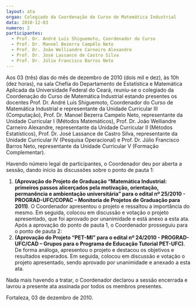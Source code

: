 ```yaml
---
layout: ata
orgao: Colegiado da Coordenação do Curso de Matemática Industrial
data: 2010-12-03
numero: 2
participantes:
  - Prof. Dr. André Luís Shiguemoto, Coordenador do Curso
  - Prof. Dr. Manoel Bezerra Campêlo Neto
  - Prof. Dr. João Welliandre Carneiro Alexandre
  - Prof. Dr. José Lassance de Castro Silva
  - Prof. Dr. Júlio Francisco Barros Neto
---
```


Aos 03 (três) dias do mês de dezembro de 2010 (dois mil e dez), às 10h (dez horas), na sala Chefia do Departamento de Estatística e Matemática Aplicada da Universidade Federal do Ceará, reuniu-se o colegiado da Coordenação do Curso de Matemática Industrial estando presentes os docentes Prof. Dr. André Luís Shiguemoto, Coordenador do Curso de Matemática Industrial e representante da Unidade Curricular III (Computação), Prof. Dr. Manoel Bezerra Campelo Neto, representante da Unidade Curricular I (Métodos Matemáticos), Prof. Dr. João Welliandre Carneiro Alexandre, representante da Unidade Curricular II (Métodos Estatísticos), Prof. Dr. José Lassance de Castro Silva, representante da Unidade Curricular IV (Pesquisa Operacional) e Prof. Dr. Júlio Francisco Barros Neto, representante da Unidade Curricular V (Formação Complementar).

Havendo número legal de participantes, o Coordenador deu por aberta a sessão, dando início às discussões sobre o ponto de pauta 1:

1. **(Aprovação do Projeto de Graduação “Matemática Industrial: primeiros passos alicerçados pela motivação, orientação, permanência e ambientação universitária” para o edital nº 25/2010 - PROGRAD-UFC/COPAC – Monitoria de Projetos de Graduação para 2011)**.
   O Coordenador apresentou o projeto e ressaltou a importância do mesmo.
   Em seguida, colocou em discussão e votação o projeto apresentado, que foi aprovado por unanimidade e está anexo a esta ata.
   Após a aprovação do ponto de pauta 1, o Coordenador prosseguiu para o ponto de pauta 2:
2. **(Aprovação do Projeto “PET-MI” para o edital nº 24/2010 - PROGRAD-UFC/CAD – Grupos para o Programa de Educação Tutorial PET-UFC)**.
   De forma análoga, apresentou o projeto e destacou os objetivos e resultados esperados.
   Em seguida, colocou em discussão e votação o projeto apresentado, sendo aprovado por unanimidade e anexado a esta ata.

Nada mais havendo a tratar, o Coordenador declarou a sessão encerrada e lavrou a presente ata assinada por todos os membros presentes.

Fortaleza, 03 de dezembro de 2010.
